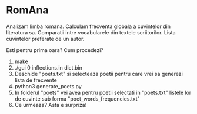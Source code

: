 # RomAna
Analizam limba romana.
Calculam frecventa globala a cuvintelor din literatura sa.
Comparatii intre vocabularele din textele scriitorilor.
Lista cuvintelor preferate de un autor.

Esti pentru prima oara? Cum procedezi?
1) make
2) ./gui 0 inflections.in dict.bin
3) Deschide "poets.txt" si selecteaza poetii pentru care vrei sa generezi lista de frecvente
4) python3 generate_poets.py
5) In folderul "poets" vei avea pentru poetii selectati in "poets.txt" listele lor de cuvinte sub forma "poet_words_frequencies.txt"
6) Ce urmeaza? Asta e surpriza!
